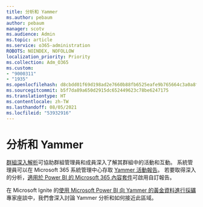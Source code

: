 ```yaml
---
title: 分析和 Yammer
ms.author: pebaum
author: pebaum
manager: scotv
ms.audience: Admin
ms.topic: article
ms.service: o365-administration
ROBOTS: NOINDEX, NOFOLLOW
localization_priority: Priority
ms.collection: Adm_O365
ms.custom:
- "9000311"
- "1935"
ms.openlocfilehash: d8cbdd01f69d198ad2e7660b88fb6525eafe9b765664c3a0a8f958bb713566d1
ms.sourcegitcommit: b5f7da89a650d2915dc652449623c78be6247175
ms.translationtype: HT
ms.contentlocale: zh-TW
ms.lasthandoff: 08/05/2021
ms.locfileid: "53932916"
---
```

# <a name="analytics-and-yammer"></a>分析和 Yammer

[群組深入解析](https://support.office.com/article/view-group-insights-in-yammer-73f9fa6d-d442-4f25-9194-d5317c9328ab)可協助群組管理員和成員深入了解其群組中的活動和互動。 系統管理員可以在 Microsoft 365 系統管理中心存取 [Yammer 活動報告](https://docs.microsoft.com/microsoft-365/admin/activity-reports/yammer-activity-report)。 若要取得深入的分析，[適用於 Power BI 的 Microsoft 365 內容套件](https://docs.microsoft.com/microsoft-365/admin/usage-analytics/enable-usage-analytics)可啟用自訂報告。

在 Microsoft Ignite 的[使用 Microsoft Power BI 向 Yammer 的黃金資料進行採礦](https://aka.ms/MiningYammerDataIgnite2017)專家座談中，我們會深入討論 Yammer 分析和如何接近此區域。
